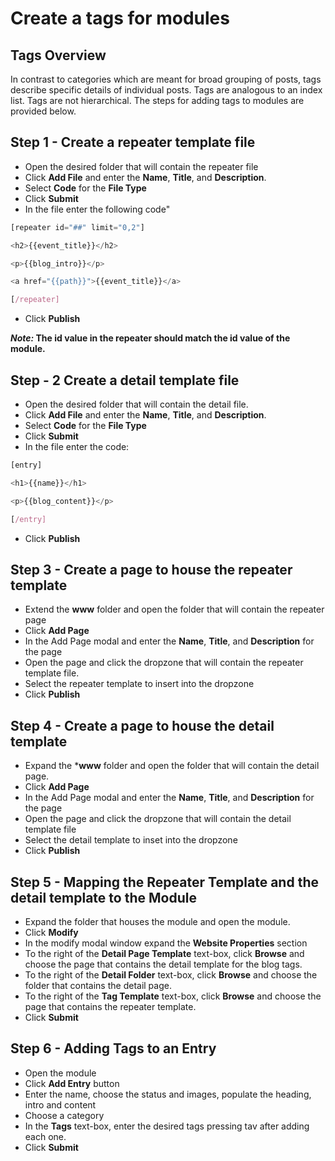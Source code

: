 # Create a tags for modules

## Tags Overview

In contrast to categories which are meant for broad grouping of posts, tags describe specific details of individual posts. Tags are analogous to an index list. Tags are not hierarchical. The steps for adding tags to modules are provided below.

## Step 1 - Create a repeater template file

* Open the desired folder that will contain the repeater file
* Click **Add File** and enter the **Name**, **Title**, and **Description**.
* Select **Code** for the **File Type**
* Click **Submit**
* In the file enter the following code"
```js
[repeater id="##" limit="0,2"]

<h2>{{event_title}}</h2>

<p>{{blog_intro}}</p>

<a href="{{path}}">{{event_title}}</a>

[/repeater]
```

* Click **Publish**

***Note:* The id value in the repeater should match the id value of the module.**

## Step - 2 Create a detail template file

* Open the desired folder that will contain the detail file.
* Click **Add File** and enter the **Name**, **Title**, and **Description**.
* Select **Code** for the **File Type**
* Click **Submit**
* In the file enter the code:
```js
[entry]

<h1>{{name}}</h1>

<p>{{blog_content}}</p>

[/entry]
```
* Click **Publish**

## Step 3 - Create a page to house the repeater template

* Extend the **www** folder and open the folder that will contain the repeater page
* Click **Add Page**
* In the Add Page modal and enter the **Name**, **Title**, and **Description** for the page
* Open the page and click the dropzone that will contain the repeater template file.
* Select the repeater template to insert into the dropzone
* Click **Publish**

## Step 4 - Create a page to house the detail template

* Expand the ***www** folder and open the folder that will contain the detail page.
* Click **Add Page** 
* In the Add Page modal and enter the **Name**, **Title**, and **Description** for the page
* Open the page and click the dropzone that will contain the detail template file
* Select the detail template to inset into the dropzone
* Click **Publish**

## Step 5 - Mapping the Repeater Template and the detail template to the Module

* Expand the folder that houses the module and open the module. 
* Click **Modify** 
* In the modify modal window expand the **Website Properties** section
* To the right of the **Detail Page Template** text-box, click **Browse** and choose the page that contains the detail template for the blog tags.
* To the right of the **Detail Folder** text-box, click **Browse** and choose the folder that contains the detail page.
* To the right of the **Tag Template** text-box, click **Browse** and choose the page that contains the repeater template.
* Click **Submit**

## Step 6 - Adding Tags to an Entry

* Open the module
* Click **Add Entry** button
* Enter the name, choose the status and images, populate the heading, intro and content
* Choose a category
* In the **Tags** text-box, enter the desired tags pressing tav after adding each one.
* Click **Submit**